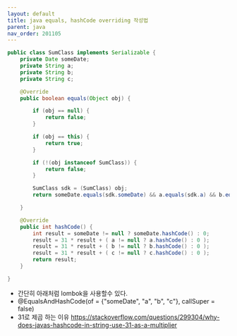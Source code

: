 ```yaml
---
layout: default
title: java equals, hashCode overriding 작성법
parent: java
nav_order: 201105
---
```


```java
public class SumClass implements Serializable {
    private Date someDate;
    private String a;
    private String b;
    private String c;

    @Override
    public boolean equals(Object obj) {

        if (obj == null) {
            return false;
        }

        if (obj == this) {
            return true;
        }

        if (!(obj instanceof SumClass)) {
            return false;
        }

        SumClass sdk = (SumClass) obj;
        return someDate.equals(sdk.someDate) && a.equals(sdk.a) && b.equals(sdk.b) && c.equals(sdk.c);

    }

    @Override
    public int hashCode() {
        int result = someDate != null ? someDate.hashCode() : 0;
        result = 31 * result + ( a != null ? a.hashCode() : 0 );
        result = 31 * result + ( b != null ? b.hashCode() : 0 );
        result = 31 * result + ( c != null ? c.hashCode() : 0 );
        return result;
    }

}
```

* 간단히 아래처럼 lombok을 사용할수 있다.
* @EqualsAndHashCode(of = {"someDate", "a", "b", "c"}, callSuper = false)
* 31로 제곱 하는 이유 <https://stackoverflow.com/questions/299304/why-does-javas-hashcode-in-string-use-31-as-a-multiplier>
